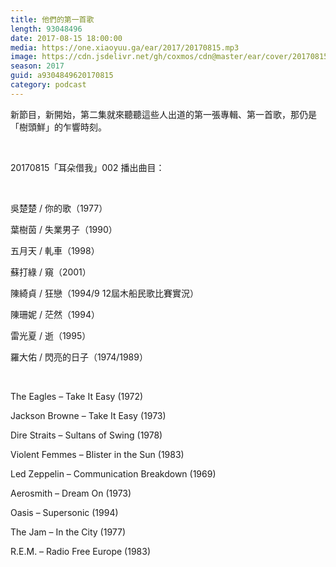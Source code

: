 ```yaml
---
title: 他們的第一首歌
length: 93048496
date: 2017-08-15 18:00:00
media: https://one.xiaoyuu.ga/ear/2017/20170815.mp3
image: https://cdn.jsdelivr.net/gh/coxmos/cdn@master/ear/cover/20170815.jpg
season: 2017
guid: a9304849620170815
category: podcast
---
```


<p>新節目，新開始，第二集就來聽聽這些人出道的第一張專輯、第一首歌，那仍是「樹頭鮮」的乍響時刻。</p>
<br/>
<p>20170815「耳朵借我」002 播出曲目：</p>
<br/>
<p>吳楚楚 / 你的歌（1977）</p>
<p>葉樹茵 / 失業男子（1990）</p>
<p>五月天 / 軋車（1998）</p>
<p>蘇打綠 / 窺（2001）</p>
<p>陳綺貞 / 狂戀（1994/9 12屆木船民歌比賽實況）</p>
<p>陳珊妮 / 茫然（1994）</p>
<p>雷光夏 / 逝（1995）</p>
<p>羅大佑 / 閃亮的日子（1974/1989）</p>
<br/>
<p>The Eagles – Take It Easy (1972)</p>
<p>Jackson Browne – Take It Easy (1973)</p>
<p>Dire Straits – Sultans of Swing (1978)</p>
<p>Violent Femmes – Blister in the Sun (1983)</p>
<p>Led Zeppelin – Communication Breakdown (1969)</p>
<p>Aerosmith – Dream On (1973)</p>
<p>Oasis – Supersonic (1994)</p>
<p>The Jam – In the City (1977)</p>
<p>R.E.M. – Radio Free Europe (1983)</p>
<p>

</p> <br/>
